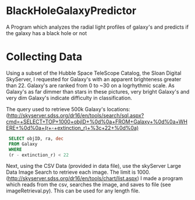 # BlackHoleGalaxyPredictor
A Program which analyzes the radial light profiles of galaxy's and predicts if the galaxy has a black hole or not

# Collecting Data
Using a subset of the Hubble Space TeleScope Catalog, the Sloan Digital SkyServer, I requested for Galaxy's with an apparent brighteness greater than 22. Galaxy's are ranked from 0 to ~30 on a logrhythmic scale. As Galaxy's as far dimmer than stars in these pictures, very bright Galaxy's and very dim Galaxy's indicate difficulty in classification.

The query used to retrieve 500k Galaxy's locations:
(http://skyserver.sdss.org/dr16/en/tools/search/sql.aspx?cmd=+SELECT+TOP+1000+objID+%0d%0a+FROM+Galaxy+%0d%0a+WHERE+%0d%0a+(r+-+extinction_r)+%3c+22+%0d%0a)

```SQL
 SELECT objID, ra, dec
 FROM Galaxy 
 WHERE 
 (r - extinction_r) < 22 
 ```
 
Next, using the CSV Data (provided in data file), use the skyServer Large Data Image Search to retrieve each image. The limit is 1000.  (http://skyserver.sdss.org/dr16/en/tools/chart/list.aspx)
I made a program which reads from the csv, searches the image, and saves to file (see imageRetrieval.py). This can be used for any length file.

